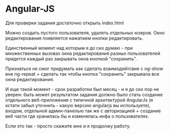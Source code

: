 # Angular-JS
Для проверки задания достаточно открыть index.html

Можно создать пустого пользователя, удалять отдельных юзеров. Окно редактирования появляется нажатием кнопки редактировать. 

Единственный момент над которым я до сих думаю - при множественных вызовах окна редактирования разных пользователей придется каждый раз закрывать окна кнопкой "сохранить".

Признаться не смог придумать как сделать взаимодейтсвие с ng-show вне ng-repeat + сделать так чтобы кнопка "сохранить" закрывала все окна редактирования.

И еще такой момент - срок разработки был месяц - и я до сих пор не уверен: быть может результатом задания должно было стать создание отдельного веб-приложения с типичной архитектурой AngularJs (я кстати забыл уточнить - какую версию angularjs вы используете), входом, отдельной админ-панелью так же с авторизацией + создание веб части где хранилась бы и изменялась инфа о пользователях. 

Если это так - просто скажите мне и я продолжу работу.
